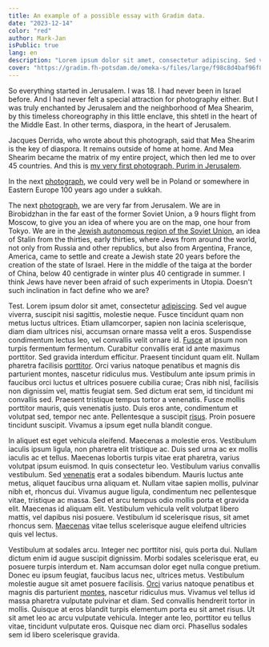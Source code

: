 ```yaml
---
title: An example of a possible essay with Gradim data.
date: "2023-12-14"
color: "red"
author: Mark-Jan
isPublic: true
lang: en
description: "Lorem ipsum dolor sit amet, consectetur adipiscing. Sed vel augue viverra, suscipit nisi sagittis, molestie neque."
cover: "https://gradim.fh-potsdam.de/omeka-s/files/large/f98c8d4baf96f80fed2fa1ded94b4dcb88a34a9d.jpg"
---
```


So everything started in Jerusalem. I was 18. I had never been in Israel before. And I had never felt a special attraction for photography either. But I was truly enchanted by Jerusalem and the neighborhood of Mea Shearim, by this timeless choreography in this little enclave, this shtetl in the heart of the Middle East. In other terms, diaspora, in the heart of Jerusalem. 

Jacques Derrida, who wrote about this photograph, said that Mea Shearim is the key of diaspora. It remains outside of home at home. And Mea Shearim became the matrix of my entire project, which then led me to over 45 countries. And this is [my very first photograph, Purim in Jerusalem](item/227928).

In the next [photograph](item/228092), we could very well be in Poland or somewhere in Eastern Europe 100 years ago under a sukkah.

The next [photograph](item/96478), we are very far from Jerusalem. We are in Birobidzhan in the far east of the former Soviet Union, a 9 hours flight from Moscow, to give you an idea of where you are on the map, one hour from Tokyo. We are in the [Jewish autonomous region of the Soviet Union](set/92504), an idea of Stalin from the thirties, early thirties, where Jews from around the world, not only from Russia and other republics, but also from Argentina, France, America, came to settle and create a Jewish state 20 years before the creation of the state of Israel. Here in the middle of the taiga at the border of China, below 40 centigrade in winter plus 40 centigrade in summer. I think Jews have never been afraid of such experiments in Utopia. Doesn't such inclination in fact define who we are?

Test. Lorem ipsum dolor sit amet, consectetur [adipiscing](item/53053). Sed vel augue viverra, suscipit nisi sagittis, molestie neque. Fusce tincidunt quam non metus luctus ultrices. Etiam ullamcorper, sapien non lacinia scelerisque, diam diam ultrices nisi, accumsan ornare massa velit a eros. Suspendisse condimentum lectus leo, vel convallis velit ornare id. [Fusce](item/42964) at ipsum non turpis fermentum fermentum. Curabitur convallis erat id ante maximus porttitor. Sed gravida interdum efficitur. Praesent tincidunt quam elit.
Nullam pharetra facilisis [porttitor](item/39432). Orci varius natoque penatibus et magnis dis parturient montes, nascetur ridiculus mus. Vestibulum ante ipsum primis in faucibus orci luctus et ultrices posuere cubilia curae; Cras nibh nisl, facilisis non dignissim vel, mattis feugiat sem. Sed dictum erat sem, id tincidunt mi convallis sed. Praesent tristique tempus tortor a venenatis. Fusce mollis porttitor mauris, quis venenatis justo. Duis eros ante, condimentum et volutpat sed, tempor nec ante. Pellentesque a suscipit [risus](item/22898). Proin posuere tincidunt suscipit. Vivamus a ipsum eget nulla blandit congue.

In aliquet est eget vehicula eleifend. Maecenas a molestie eros. Vestibulum iaculis ipsum ligula, non pharetra elit tristique ac. Duis sed urna ac ex mollis iaculis ac et tellus. Maecenas lobortis turpis vitae erat pharetra, varius volutpat ipsum euismod. In quis consectetur leo. Vestibulum varius convallis vestibulum. Sed [venenatis](set/664) erat a sodales bibendum. Mauris luctus ante metus, aliquet faucibus urna aliquam et. Nullam vitae sapien mollis, pulvinar nibh et, rhoncus dui. Vivamus augue ligula, condimentum nec pellentesque vitae, tristique ac massa. Sed et arcu tempus odio mollis porta et gravida elit. Maecenas id aliquam elit. Vestibulum vehicula velit volutpat libero mattis, vel dapibus nisi posuere. Vestibulum id scelerisque risus, sit amet rhoncus sem. [Maecenas](set/665) vitae tellus scelerisque augue eleifend ultricies quis vel lectus.

Vestibulum at sodales arcu. Integer nec porttitor nisi, quis porta dui. Nullam dictum enim id augue suscipit dignissim. Morbi sodales scelerisque erat, eu posuere turpis interdum et. Nam accumsan dolor eget nulla congue pretium. Donec eu ipsum feugiat, faucibus lacus nec, ultrices metus. Vestibulum molestie augue sit amet posuere facilisis. [Orci](item/2191) varius natoque penatibus et magnis dis parturient [montes](item/2112), nascetur ridiculus mus. Vivamus vel tellus id massa pharetra vulputate pulvinar et diam. Sed convallis hendrerit tortor in mollis. Quisque at eros blandit turpis elementum porta eu sit amet risus. Ut sit amet leo ac arcu vulputate vehicula. Integer ante leo, porttitor eu tellus vitae, tincidunt vulputate eros. Quisque nec diam orci. Phasellus sodales sem id libero scelerisque gravida.
